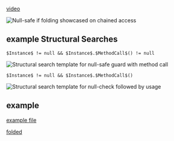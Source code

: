 [video](https://www.youtube.com/watch?v=zvpvhn7ISAw)


![Null-safe if folding showcased on chained access](https://github.com/AntoniRokitnicki/AdvancedExpressionFolding/assets/3055326/56aa2dbb-0aa1-4143-a296-801ffb0668cd)


## example Structural Searches

`$Instance$ != null && $Instance$.$MethodCall$() != null`

![Structural search template for null-safe guard with method call](https://github.com/AntoniRokitnicki/AdvancedExpressionFolding/assets/3055326/ce93188e-72bf-4a5b-8bff-cc6fb8fb3c76)


`$Instance$ != null && $Instance$.$MethodCall$()`

![Structural search template for null-check followed by usage](https://github.com/AntoniRokitnicki/AdvancedExpressionFolding/assets/3055326/3eb6192c-b69e-4841-b28f-8edae3a95636)


## example

[example file](https://github.com/AntoniRokitnicki/AdvancedExpressionFolding/blob/master/examples/data/IfNullSafeData.java)

[folded](https://github.com/AntoniRokitnicki/AdvancedExpressionFolding/blob/master/folded/IfNullSafeData-folded.java)